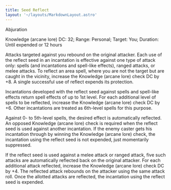 ```yaml
---
title: Seed Reflect
layout: '~/layouts/MarkdownLayout.astro'
---
```

Abjuration

Knowledge (arcane lore) DC: 32; Range: Personal; Target: You; Duration: Until
expended or 12 hours

Attacks targeted against you rebound on the original attacker. Each use of the
reflect seed in an incantation is effective against one type of attack only:
spells (and incantations and spell-like effects), ranged attacks, or melee
attacks. To reflect an area spell, where you are not the target but are caught
in the vicinity, increase the Knowledge (arcane lore) check DC by +8. A single
successful use of reflect expends its protection.

Incantations developed with the reflect seed against spells and spell-like
effects return spell effects of up to 1st level. For each additional level of
spells to be reflected, increase the Knowledge (arcane lore) check DC by +6.
Other incantations are treated as 6th-level spells for this purpose.

Against 0- to 5th-level spells, the desired effect is automatically reflected.
An opposed Knowledge (arcane lore) check is required when the reflect seed is
used against another incantation. If the enemy caster gets his incantation
through by winning the Knowledge (arcane lore) check, the incantation using
the reflect seed is not expended, just momentarily suppressed.

If the reflect seed is used against a melee attack or ranged attack, five such
attacks are automatically reflected back on the original attacker. For each
additional attack reflected, increase the Knowledge (arcane lore) check DC by
+4. The reflected attack rebounds on the attacker using the same attack roll.
Once the allotted attacks are reflected, the incantation using the reflect
seed is expended.

